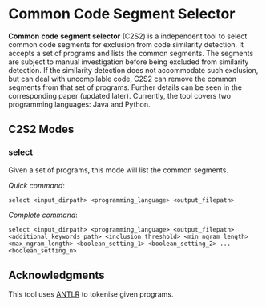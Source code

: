 # Common Code Segment Selector

**Common** **code** **segment** **selector** \(C2S2\) is a independent tool to select common code segments for exclusion from code similarity detection. It accepts a set of programs and lists the common segments. The segments are subject to manual investigation before being excluded from similarity detection. If the similarity detection does not accommodate such exclusion, but can deal with uncompilable code, C2S2 can remove the common segments from that set of programs.
Further details can be seen in the corresponding paper (updated later). Currently, the tool covers two programming languages: Java and Python. 

## C2S2 Modes 
### select
Given a set of programs, this mode will list the common segments. 

*Quick command*: 
```
select <input_dirpath> <programming_language> <output_filepath> 
```  

*Complete command*: 
```
select <input_dirpath> <programming_language> <output_filepath> <additional_keywords_path> <inclusion_threshold> <min_ngram_length> <max_ngram_length> <boolean_setting_1> <boolean_setting_2> ... <boolean_setting_n>
```  

## Acknowledgments
This tool uses [ANTLR](https://www.antlr.org/) to tokenise given programs.
